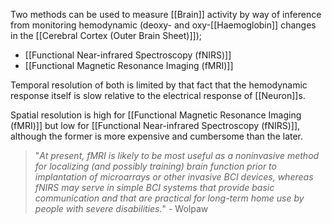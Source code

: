 
Two methods can be used to measure [[Brain]] activity by way of inference from monitoring hemodynamic (deoxy- and oxy-[[Haemoglobin]] changes in the [[Cerebral Cortex (Outer Brain Sheet)]]);
- [[Functional Near-infrared Spectroscopy (fNIRS)]] 
- [[Functional Magnetic Resonance Imaging (fMRI)]]

Temporal resolution of both is limited by that fact that the hemodynamic response itself is slow relative to the electrical response of [[Neuron]]s.

Spatial resolution is high for [[Functional Magnetic Resonance Imaging (fMRI)]] but low for [[Functional Near-infrared Spectroscopy (fNIRS)]], although the former is more expensive and cumbersome than the later.

>"*At present, fMRI is likely to be most useful as a noninvasive method for localizing (and possibly training) brain function prior to implantation of microarrays or other invasive BCI devices, whereas fNIRS may serve in simple BCI systems that provide basic communication and that are practical for long-term home use by people with severe disabilities.*" - Wolpaw
